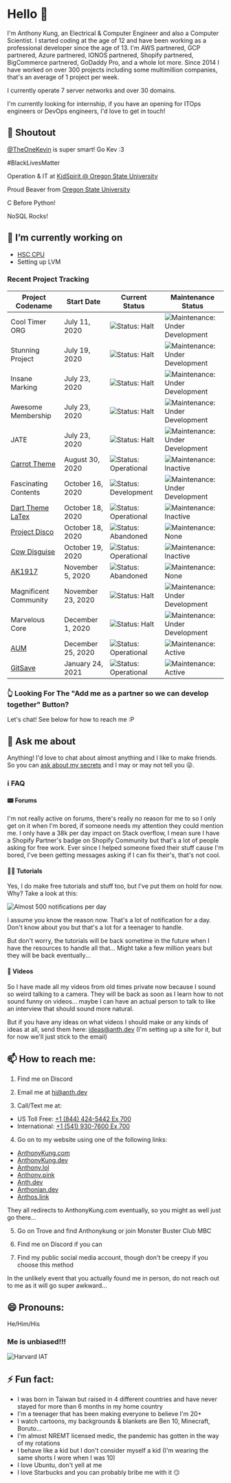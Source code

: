 # Hello 👋

I'm Anthony Kung, an Electrical & Computer Engineer and also a Computer Scientist. I started coding at the age of 12 and have been working as a professional developer since the age of 13. I'm AWS partnered, GCP partnered, Azure partnered, IONOS partnered, Shopify partnered, BigCommerce partnered, GoDaddy Pro, and a whole lot more. Since 2014 I have worked on over 300 projects including some multimillion companies, that's an average of 1 project per week.

I currently operate 7 server networks and over 30 domains.

I'm currently looking for internship, if you have an opening for ITOps engineers or DevOps engineers, I'd love to get in touch!

## 📢 Shoutout
 [@TheOneKevin](https://github.com/TheOneKevin) is super smart! Go Kev :3
 
 <!-- Me <3 boyfriend Kevin :P -->

 #BlackLivesMatter
 
 Operation & IT at [KidSpirit @ Oregon State University](https://kidspirit.oregonstate.edu)
 
 Proud Beaver from [Oregon State University](http://people.oregonstate.edu/~kungc/)
 
 C Before Python!
 
 NoSQL Rocks!

## 🔭 I’m currently working on

- [HSC CPU](https://hsc.anth.dev)
- Setting up LVM

### Recent Project Tracking

| Project Codename                                                               | Start Date        | Current Status                                                                                        | Maintenance Status                                                                                                           |
| ------------------------------------------------------------------------------ | ----------------- | ----------------------------------------------------------------------------------------------------- | ---------------------------------------------------------------------------------------------------------------------------- |
| Cool Timer ORG                                                                 | July 11, 2020     | ![Status: Halt](https://img.shields.io/static/v1?label=status&message=halt&color=yellow)              | ![Maintenance: Under Development](https://img.shields.io/static/v1?label=maintenance&message=under%20development&color=blue) |
| Stunning Project                                                               | July 19, 2020     | ![Status: Halt](https://img.shields.io/static/v1?label=status&message=halt&color=yellow)              | ![Maintenance: Under Development](https://img.shields.io/static/v1?label=maintenance&message=under%20development&color=blue) |
| Insane Marking                                                                 | July 23, 2020     | ![Status: Halt](https://img.shields.io/static/v1?label=status&message=halt&color=yellow)              | ![Maintenance: Under Development](https://img.shields.io/static/v1?label=maintenance&message=under%20development&color=blue) |
| Awesome Membership                                                             | July 23, 2020     | ![Status: Halt](https://img.shields.io/static/v1?label=status&message=halt&color=yellow)              | ![Maintenance: Under Development](https://img.shields.io/static/v1?label=maintenance&message=under%20development&color=blue) |
| JATE                                                                           | July 23, 2020     | ![Status: Halt](https://img.shields.io/static/v1?label=status&message=halt&color=yellow)              | ![Maintenance: Under Development](https://img.shields.io/static/v1?label=maintenance&message=under%20development&color=blue) |
| [Carrot Theme](https://github.com/Anthonykung/Carrot-Gay-Theme-for-VS-Code)    | August 30, 2020   | ![Status: Operational](https://img.shields.io/static/v1?label=status&message=operational&color=green) | ![Maintenance: Inactive](https://img.shields.io/static/v1?label=maintenance&message=inactive&color=yellow)                   |
| Fascinating Contents                                                           | October 16, 2020  | ![Status: Development](https://img.shields.io/static/v1?label=status&message=development&color=blue)  | ![Maintenance: Under Development](https://img.shields.io/static/v1?label=maintenance&message=under%20development&color=blue) |
| [Dart Theme LaTex](https://github.com/Anthonykung/Dark-Theme-LaTex)            | October 18, 2020  | ![Status: Operational](https://img.shields.io/static/v1?label=status&message=operational&color=green) | ![Maintenance: Inactive](https://img.shields.io/static/v1?label=maintenance&message=inactive&color=yellow)                   |
| [Project Disco](https://github.com/Anthonykung/WordPress-Project-Disco)        | October 18, 2020  | ![Status: Abandoned](https://img.shields.io/static/v1?label=status&message=abandoned&color=red)       | ![Maintenance: None](https://img.shields.io/static/v1?label=maintenance&message=none&color=red)                              |
| [Cow Disguise](https://github.com/Anthonykung/Cow-Disguise)                    | October 19, 2020  | ![Status: Operational](https://img.shields.io/static/v1?label=status&message=operational&color=green) | ![Maintenance: Inactive](https://img.shields.io/static/v1?label=maintenance&message=inactive&color=yellow)                   |
| [AK1917](https://github.com/Anthonykung/AK1917)                                | November 5, 2020  | ![Status: Abandoned](https://img.shields.io/static/v1?label=status&message=abandoned&color=red)       | ![Maintenance: None](https://img.shields.io/static/v1?label=maintenance&message=none&color=red)                              |
| Magnificent Community                                                          | November 23, 2020 | ![Status: Halt](https://img.shields.io/static/v1?label=status&message=halt&color=yellow)              | ![Maintenance: Under Development](https://img.shields.io/static/v1?label=maintenance&message=under%20development&color=blue) |
| Marvelous Core                                                                 | December 1, 2020  | ![Status: Halt](https://img.shields.io/static/v1?label=status&message=halt&color=yellow)              | ![Maintenance: Under Development](https://img.shields.io/static/v1?label=maintenance&message=under%20development&color=blue) |
| [AUM](https://github.com/Anthonykung/Anthonian-Uptime-Monitoring)              | December 25, 2020 | ![Status: Operational](https://img.shields.io/static/v1?label=status&message=operational&color=green) | ![Maintenance: Active](https://img.shields.io/static/v1?label=maintenance&message=active&color=green)                        |
| [GitSave](https://github.com/Anthonykung/GitSave)                              | January 24, 2021  | ![Status: Operational](https://img.shields.io/static/v1?label=status&message=operational&color=green) | ![Maintenance: Active](https://img.shields.io/static/v1?label=maintenance&message=active&color=green)                        |


### 👆 Looking For The "Add me as a partner so we can develop together" Button?

Let's chat! See below for how to reach me :P

## 💬 Ask me about

Anything! I'd love to chat about almost anything and I like to make friends. So you can [ask about my secrets](https://tellonym.me/anthonykung) and I may or may not tell you 😜.

### ℹ FAQ

#### 📟 Forums

I'm not really active on forums, there's really no reason for me to so I only get on it when I'm bored, if someone needs my attention they could mention me. I only have a 38k per day impact on Stack overflow, I mean sure I have a Shopify Partner's badge on Shopify Community but that's a lot of people asking for free work. Ever since I helped someone fixed their stuff cause I'm bored, I've been getting messages asking if I can fix their's, that's not cool.

#### 👨‍🏫 Tutorials

Yes, I do make free tutorials and stuff too, but I've put them on hold for now. Why? Take a look at this:

![Almost 500 notifications per day](https://vault.hailiga.org/Anthonykung/Images/Repl-it-Dashboard.PNG)

I assume you know the reason now. That's a lot of notification for a day. Don't know about you but that's a lot for a teenager to handle.

But don't worry, the tutorials will be back sometime in the future when I have the resources to handle all that... Might take a few million years but they will be back eventually...

#### 🎥 Videos

So I have made all my videos from old times private now because I sound so weird talking to a camera. They will be back as soon as I learn how to not sound funny on videos... maybe I can have an actual person to talk to like an interview that should sound more natural.

But if you have any ideas on what videos I should make or any kinds of ideas at all, send them here: [ideas@anth.dev](mailto:ideas@anth.dev) (I'm setting up a site for it, but for now we'll just stick to the email)

## 📫 How to reach me:

1. Find me on Discord

2. Email me at [hi@anth.dev](mailto:hi@anth.dev)

3. Call/Text me at:
  - US Toll Free: [+1 (844) 424-5442 Ex 700](tel:+18444245442,700)
  - International: [+1 (541) 930-7600 Ex 700](tel:+15419307600,700)

4. Go on to my website using one of the following links:
  - [AnthonyKung.com](https://anthonykung.com)
  - [AnthonyKung.dev](https://anthonykung.dev)
  - [Anthony.lol](https://anthony.lol)
  - [Anthony.pink](https://anthony.pink)
  - [Anth.dev](https://anth.dev)
  - [Anthonian.dev](https://anthonian.dev)
  - [Anthos.link](https://anthos.link)

They all redirects to AnthonyKung.com eventually, so you might as well just go there...

5. Go on Trove and find Anthonykung or join Monster Buster Club MBC

6. Find me on Discord if you can

7. Find my public social media account, though don't be creepy if you choose this method

In the unlikely event that you actually found me in person, do not reach out to me as it will go super awkward...

## 😄 Pronouns:

He/Him/His

### Me is unbiased!!!

![Harvard IAT](https://dl.airtable.com/.attachmentThumbnails/31379628cbf673ab2db3beb145173f9f/5a0b4fcf)

## ⚡ Fun fact:

- I was born in Taiwan but raised in 4 different countries and have never stayed for more than 6 months in my home country
- I'm a teenager that has been making everyone to believe I'm 20+
- I watch cartoons, my backgrounds & blankets are Ben 10, Minecraft, Boruto...
- I'm almost NREMT licensed medic, the pandemic has gotten in the way of my rotations
- I behave like a kid but I don't consider myself a kid (I'm wearing the same shorts I wore when I was 10)
- I love Ubuntu, don't yell at me
- I love Starbucks and you can probably bribe me with it 😏

<!--
**Anthonykung/Anthonykung** is a ✨ _special_ ✨ repository because its `README.md` (this file) appears on your GitHub profile.

Here are some ideas to get you started:

- 🔭 I’m currently working on ...
- 🌱 I’m currently learning ...
- 👯 I’m looking to collaborate on ...
- 🤔 I’m looking for help with ...
- 💬 Ask me about ...
- 📫 How to reach me: ...
- 😄 Pronouns: ...
- ⚡ Fun fact: ...
-->
